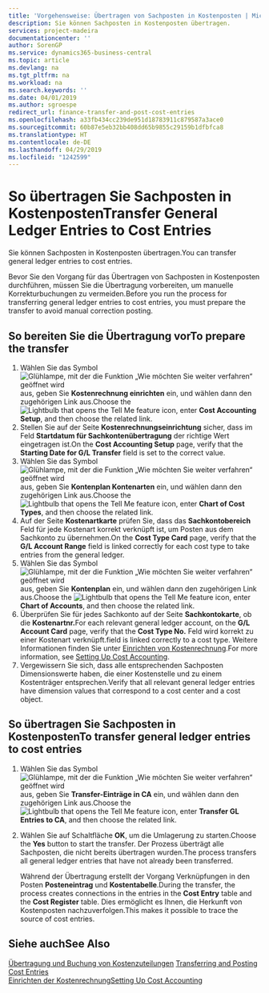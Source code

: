 ```yaml
---
title: 'Vorgehensweise: Übertragen von Sachposten in Kostenposten | Microsoft Docs'
description: Sie können Sachposten in Kostenposten übertragen.
services: project-madeira
documentationcenter: ''
author: SorenGP
ms.service: dynamics365-business-central
ms.topic: article
ms.devlang: na
ms.tgt_pltfrm: na
ms.workload: na
ms.search.keywords: ''
ms.date: 04/01/2019
ms.author: sgroespe
redirect_url: finance-transfer-and-post-cost-entries
ms.openlocfilehash: a33fb434cc239de951d18783911c879587a3ace0
ms.sourcegitcommit: 60b87e5eb32bb408dd65b9855c29159b1dfbfca8
ms.translationtype: HT
ms.contentlocale: de-DE
ms.lasthandoff: 04/29/2019
ms.locfileid: "1242599"
---
```

# <a name="transfer-general-ledger-entries-to-cost-entries"></a><span data-ttu-id="298a9-103">So übertragen Sie Sachposten in Kostenposten</span><span class="sxs-lookup"><span data-stu-id="298a9-103">Transfer General Ledger Entries to Cost Entries</span></span>
<span data-ttu-id="298a9-104">Sie können Sachposten in Kostenposten übertragen.</span><span class="sxs-lookup"><span data-stu-id="298a9-104">You can transfer general ledger entries to cost entries.</span></span>  

<span data-ttu-id="298a9-105">Bevor Sie den Vorgang für das Übertragen von Sachposten in Kostenposten durchführen, müssen Sie die Übertragung vorbereiten, um manuelle Korrekturbuchungen zu vermeiden.</span><span class="sxs-lookup"><span data-stu-id="298a9-105">Before you run the process for transferring general ledger entries to cost entries, you must prepare the transfer to avoid manual correction posting.</span></span>  

## <a name="to-prepare-the-transfer"></a><span data-ttu-id="298a9-106">So bereiten Sie die Übertragung vor</span><span class="sxs-lookup"><span data-stu-id="298a9-106">To prepare the transfer</span></span>  

1.  <span data-ttu-id="298a9-107">Wählen Sie das Symbol ![Glühlampe, mit der die Funktion „Wie möchten Sie weiter verfahren“ geöffnet wird](media/ui-search/search_small.png "Wie möchten Sie weiter verfahren?") aus, geben Sie **Kostenrechnung einrichten** ein, und wählen dann den zugehörigen Link aus.</span><span class="sxs-lookup"><span data-stu-id="298a9-107">Choose the ![Lightbulb that opens the Tell Me feature](media/ui-search/search_small.png "Tell me what you want to do") icon, enter **Cost Accounting Setup**, and then choose the related link.</span></span>  
2.  <span data-ttu-id="298a9-108">Stellen Sie auf der Seite **Kostenrechnungseinrichtung** sicher, dass im Feld **Startdatum für Sachkontenübertragung** der richtige Wert eingetragen ist.</span><span class="sxs-lookup"><span data-stu-id="298a9-108">On the **Cost Accounting Setup** page, verify that the **Starting Date for G/L Transfer** field is set to the correct value.</span></span>  
3.  <span data-ttu-id="298a9-109">Wählen Sie das Symbol ![Glühlampe, mit der die Funktion „Wie möchten Sie weiter verfahren“ geöffnet wird](media/ui-search/search_small.png "Wie möchten Sie weiter verfahren?") aus, geben Sie **Kontenplan Kontenarten** ein, und wählen dann den zugehörigen Link aus.</span><span class="sxs-lookup"><span data-stu-id="298a9-109">Choose the ![Lightbulb that opens the Tell Me feature](media/ui-search/search_small.png "Tell me what you want to do") icon, enter **Chart of Cost Types**, and then choose the related link.</span></span>  
4.  <span data-ttu-id="298a9-110">Auf der Seite **Kostenartkarte** prüfen Sie, dass das **Sachkontobereich** Feld für jede Kostenart korrekt verknüpft ist, um Posten aus dem Sachkonto zu übernehmen.</span><span class="sxs-lookup"><span data-stu-id="298a9-110">On the **Cost Type Card** page, verify that the **G/L Account Range** field is linked correctly for each cost type to take entries from the general ledger.</span></span>  
5.  <span data-ttu-id="298a9-111">Wählen Sie das Symbol ![Glühlampe, mit der die Funktion „Wie möchten Sie weiter verfahren“ geöffnet wird](media/ui-search/search_small.png "Wie möchten Sie weiter verfahren?") aus, geben Sie **Kontenplan** ein, und wählen dann den zugehörigen Link aus.</span><span class="sxs-lookup"><span data-stu-id="298a9-111">Choose the ![Lightbulb that opens the Tell Me feature](media/ui-search/search_small.png "Tell me what you want to do") icon, enter **Chart of Accounts**, and then choose the related link.</span></span>  
6.  <span data-ttu-id="298a9-112">Überprüfen Sie für jedes Sachkonto auf der Seite **Sachkontokarte**, ob die **Kostenartnr.**</span><span class="sxs-lookup"><span data-stu-id="298a9-112">For each relevant general ledger account, on the **G/L Account Card** page, verify that the **Cost Type No.**</span></span> <span data-ttu-id="298a9-113">Feld wird korrekt zu einer Kostenart verknüpft.</span><span class="sxs-lookup"><span data-stu-id="298a9-113">field is linked correctly to a cost type.</span></span> <span data-ttu-id="298a9-114">Weitere Informationen finden Sie unter [Einrichten von Kostenrechnung](finance-set-up-cost-accounting.md).</span><span class="sxs-lookup"><span data-stu-id="298a9-114">For more information, see [Setting Up Cost Accounting](finance-set-up-cost-accounting.md).</span></span>  
7.  <span data-ttu-id="298a9-115">Vergewissern Sie sich, dass alle entsprechenden Sachposten Dimensionswerte haben, die einer Kostenstelle und zu einem Kostenträger entsprechen.</span><span class="sxs-lookup"><span data-stu-id="298a9-115">Verify that all relevant general ledger entries have dimension values that correspond to a cost center and a cost object.</span></span>  

## <a name="to-transfer-general-ledger-entries-to-cost-entries"></a><span data-ttu-id="298a9-116">So übertragen Sie Sachposten in Kostenposten</span><span class="sxs-lookup"><span data-stu-id="298a9-116">To transfer general ledger entries to cost entries</span></span>  
1.  <span data-ttu-id="298a9-117">Wählen Sie das Symbol ![Glühlampe, mit der die Funktion „Wie möchten Sie weiter verfahren“ geöffnet wird](media/ui-search/search_small.png "Wie möchten Sie weiter verfahren?") aus, geben Sie **Transfer-Einträge‌ in CA** ein, und wählen dann den zugehörigen Link aus.</span><span class="sxs-lookup"><span data-stu-id="298a9-117">Choose the ![Lightbulb that opens the Tell Me feature](media/ui-search/search_small.png "Tell me what you want to do") icon, enter **Transfer GL Entries to CA**, and then choose the related link.</span></span>  
2.  <span data-ttu-id="298a9-118">Wählen Sie auf Schaltfläche **OK**, um die Umlagerung zu starten.</span><span class="sxs-lookup"><span data-stu-id="298a9-118">Choose the **Yes** button to start the transfer.</span></span> <span data-ttu-id="298a9-119">Der Prozess überträgt alle Sachposten, die nicht bereits übertragen wurden.</span><span class="sxs-lookup"><span data-stu-id="298a9-119">The process transfers all general ledger entries that have not already been transferred.</span></span>  

    <span data-ttu-id="298a9-120">Während der Übertragung erstellt der Vorgang Verknüpfungen in den Posten **Posteneintrag** und **Kostentabelle**.</span><span class="sxs-lookup"><span data-stu-id="298a9-120">During the transfer, the process creates connections in the entries in the **Cost Entry** table and the **Cost Register** table.</span></span> <span data-ttu-id="298a9-121">Dies ermöglicht es Ihnen, die Herkunft von Kostenposten nachzuverfolgen.</span><span class="sxs-lookup"><span data-stu-id="298a9-121">This makes it possible to trace the source of cost entries.</span></span>  

## <a name="see-also"></a><span data-ttu-id="298a9-122">Siehe auch</span><span class="sxs-lookup"><span data-stu-id="298a9-122">See Also</span></span>  
<span data-ttu-id="298a9-123">[Übertragung und Buchung von Kostenzuteilungen](finance-transfer-and-post-cost-entries.md) </span><span class="sxs-lookup"><span data-stu-id="298a9-123">[Transferring and Posting Cost Entries](finance-transfer-and-post-cost-entries.md) </span></span>  
[<span data-ttu-id="298a9-124">Einrichten der Kostenrechnung</span><span class="sxs-lookup"><span data-stu-id="298a9-124">Setting Up Cost Accounting</span></span>](finance-set-up-cost-accounting.md)   
